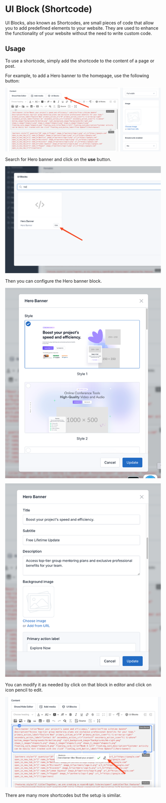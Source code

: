 # UI Block (Shortcode)

UI Blocks, also known as Shortcodes, are small pieces of code that allow you to add predefined elements to your website.
They are used to enhance the functionality of your website without the need to write custom code.

## Usage

To use a shortcode, simply add the shortcode to the content of a page or post.

For example, to add a Hero banner to the homepage, use the following button:

![Shortcode](./images/ui-blocks/shortcode-button.png)

Search for Hero banner and click on the **use** button.

![Shortcode](./images/ui-blocks/shortcode-add-block.png)

Then you can configure the Hero banner block.

![Shortcode](./images/ui-blocks/shortcode-hero-banner-admin-1.png)

![Shortcode](./images/ui-blocks/shortcode-hero-banner-admin-2.png)

You can modify it as needed by click on that block in editor and click on icon pencil to edit.

![Shortcode](./images/ui-blocks/shortcode-edit.png)

There are many more shortcodes but the setup is similar.
